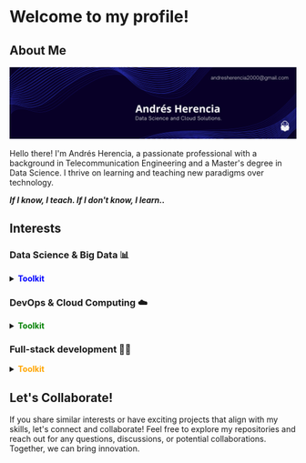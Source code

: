 # Welcome to my profile!

## About Me

![Profile Image](banner.png)

Hello there! I'm Andrés Herencia, a passionate professional with a background in Telecommunication Engineering and a Master's degree in Data Science. I thrive on learning and teaching new paradigms over technology. 

***If I know, I teach. If I don't know, I learn..***

## Interests

### Data Science & Big Data 📊

<details>
<summary><span style="color:blue"><b>Toolkit</b></span></summary>

- Python (scikit-learn, statsmodels, etc.)
- R
- SQL & noSQL
- MATLAB
- Spark
- Scala

</details>

### DevOps & Cloud Computing ☁️

<details>
<summary><span style="color:green"><b>Toolkit</b></span></summary>

- Python (scripting)
- AWS (Amazon Web Services)
- GCP (Google Cloud Platform)
- Bash & Powershell
- Docker & Kubernetes
- Ansible

</details>

### Full-stack development 👨‍💻

<details>
<summary><span style="color:orange"><b>Toolkit</b></span></summary>

- Java (SpringBoot)
- JavaScript (React & React Native + node.js)
- HTML
- CSS
- Python (Django & Streamlit)

</details>

## Let's Collaborate!

If you share similar interests or have exciting projects that align with my skills, let's connect and collaborate! Feel free to explore my repositories and reach out for any questions, discussions, or potential collaborations. Together, we can bring innovation.
